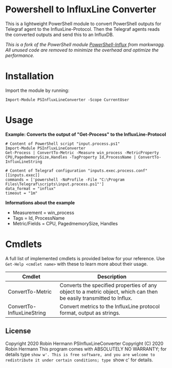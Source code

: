 # Powershell to InfluxLine Converter
This is a lightweight PowerShell module to convert PowerShell outputs for Telegraf agent to the InfluxLine-Protocol. 
Then the Telegraf agents reads the converted outputs and send this to an InfluxDB.

_This is a fork of the PowerShell module [PowerShell-Influx](https://github.com/markwragg/PowerShell-Influx) from markwragg._
_All unused code are removed to minimize the overhead and optimize the performance._


# Installation
Import the module by running:
```
Import-Module PSInfluxLineConverter -Scope CurrentUser
```

# Usage
**Example: Converts the output of "Get-Process" to the InfluxLine-Protocol**
```
# Content of PowerShell script "input.process.ps1"
Import-Module PSInfluxLineConverter
Get-Process | ConvertTo-Metric -Measure win_process -MetricProperty CPU,PagedmemorySize,Handles -TagProperty Id,ProcessName | ConvertTo-InfluxLineString
```

```
# Content of Telegraf configuration "inputs.exec.process.conf"
[[inputs.exec]]
commands = ['powershell -NoProfile -File "C:\Program Files\Telegraf\scripts\input.process.ps1"']
data_format = "influx"
timeout = "1m"
```


**Informations about the example**
* Measurement = win_process
* Tags = Id, ProcessName
* Metric/Fields = CPU, PagedmemorySize, Handles



# Cmdlets
A full list of implemented cmdlets is provided below for your reference. Use `Get-Help <cmdlet name>` with these to learn more about their usage.

Cmdlet                       | Description
-----------------------------| --------------------------------------------------------------------
ConvertTo-Metric             | Converts the specified properties of any object to a metric object, which can then be easily transmitted to Influx.
ConvertTo-InfluxLineString   | Convert metrics to the InfluxLine protocol format, output as strings.



## License
Copyright 2020 Robin Hermann
PSInfluxLineConverter Copyright (C) 2020 Robin Hermann
This program comes with ABSOLUTELY NO WARRANTY; for details type `show w'.
This is free software, and you are welcome to redistribute it
under certain conditions; type `show c' for details.